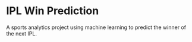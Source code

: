 # IPL Win Prediction
A sports analytics project using machine learning to predict the winner of the next IPL.
